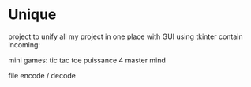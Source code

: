 # Unique

project to unify all my project in one place with GUI using tkinter
contain incoming:

mini games:
  tic tac toe
  puissance 4
  master mind
  
file encode / decode
